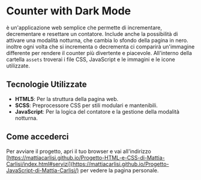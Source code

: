 # Counter with Dark Mode

è un'applicazione web semplice che permette di incrementare, decrementare e resettare un contatore. Include anche la possibilità di attivare una modalità notturna, che cambia lo sfondo della pagina in nero. inoltre ogni volta che si incrementa o decrementa ci comparirà un'immagine differente per rendere il counter più divertente e piacevole.
All'interno della cartella `assets` troverai i file CSS, JavaScript e le immagini e le icone utilizzate.

## Tecnologie Utilizzate

- **HTML5**: Per la struttura della pagina web.
- **SCSS**: Preprocessore CSS per stili modulari e mantenibili.
- **JavaScript**: Per la logica del contatore e la gestione della modalità notturna.

## Come accederci

Per avviare il progetto, apri il tuo browser e vai all'indirizzo [https://mattiacarlisi.github.io/Progetto-HTML-e-CSS-di-Mattia-Carlisi/index.html#servizi](https://mattiacarlisi.github.io/Progetto-JavaScript-di-Mattia-Carlisi/) per vedere la pagina personale. 
